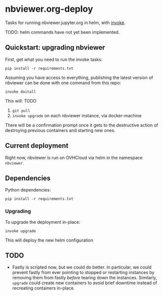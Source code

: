 # nbviewer.org-deploy

Tasks for running nbviewer.jupyter.org in helm, with [invoke](http://pyinvoke.org).

TODO: helm commands have not yet been implemented.

## Quickstart: upgrading nbviewer

First, get what you need to run the invoke tasks:

    pip install -r requirements.txt

Assuming you have access to everything,
publishing the latest version of nbviewer can be done with one command from this repo:

    invoke doitall

This will: TODO

1. `git pull`
2. `invoke upgrade` on each nbviewer instance, via docker-machine

There will be a confirmation prompt once it gets to the destructive action of destroying previous containers and starting new ones.

## Current deployment

Right now, nbviewer is run on OVHCloud via helm in the namespace `nbviewer`.

## Dependencies

Python dependencies:

    pip install -r requirements.txt


### Upgrading

To upgrade the deployment in-place:

```
invoke upgrade
```

This will deploy the new helm configuration

## TODO

- Fastly is scripted now, but we could do better.
  In particular, we could prevent fastly from ever pointing to stopped or restarting instances
  by removing them from fastly *before* tearing down the instances.
  Similarly, `upgrade` could create new containers to avoid brief downtime instead of recreating containers in-place.
